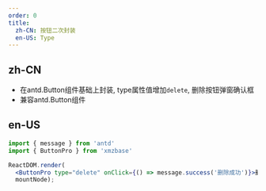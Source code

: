 ```yaml
---
order: 0
title:
  zh-CN: 按钮二次封装
  en-US: Type
---
```


## zh-CN

- 在antd.Button组件基础上封装, type属性值增加`delete`, 删除按钮弹窗确认框
- 兼容antd.Button组件

## en-US

````jsx
import { message } from 'antd'
import { ButtonPro } from 'xmzbase'

ReactDOM.render(
  <ButtonPro type="delete" onClick={() => message.success('删除成功')}>删除</ButtonPro>,
  mountNode);
````

<style>
.ant-popover-message {
  min-width: 200px;
  padding-bottom: 30px;
}
</style>
